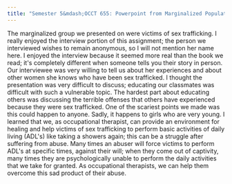 ```yaml
---
title: "Semester 5&mdash;OCCT 655: Powerpoint from Marginalized Population Presentation and Reflection"
---
```


The marginalized group we presented on were victims of sex trafficking. I really
enjoyed the interview portion of this assignment; the person we interviewed
wishes to remain anonymous, so I will not mention her name here. I enjoyed the
interview because it seemed more real than the book we read; it's completely
different when someone tells you their story in person. Our interviewee was very
willing to tell us about her experiences and about other women she knows who
have been sex trafficked. I thought the presentation was very difficult to
discuss; educating our classmates was difficult with such a vulnerable topic.
The hardest part about educating others was discussing the terrible offenses
that others have experienced because they were sex trafficked. One of the
scariest points we made was this could happen to anyone. Sadly, it happens to
girls who are very young. I learned that we, as occupational therapist, can
provide an environment for healing and help victims of sex trafficking to
perform basic activities of daily living (ADL's) like taking a showers again;
this can be a struggle after suffering from abuse. Many times an abuser will
force victims to perform ADL's at specific times, against their will; when they
come out of captivity, many times they are psychologically unable to perform the
daily activities that we take for granted. As occupational therapists, we can
help them overcome this sad product of their abuse.

